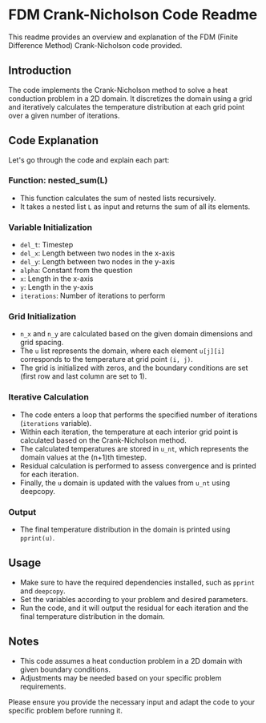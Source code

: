 # FDM Crank-Nicholson Code Readme

This readme provides an overview and explanation of the FDM (Finite Difference Method) Crank-Nicholson code provided.

## Introduction

The code implements the Crank-Nicholson method to solve a heat conduction problem in a 2D domain. It discretizes the domain using a grid and iteratively calculates the temperature distribution at each grid point over a given number of iterations.

## Code Explanation

Let's go through the code and explain each part:

### Function: nested_sum(L)

- This function calculates the sum of nested lists recursively.
- It takes a nested list `L` as input and returns the sum of all its elements.

### Variable Initialization

- `del_t`: Timestep
- `del_x`: Length between two nodes in the x-axis
- `del_y`: Length between two nodes in the y-axis
- `alpha`: Constant from the question
- `x`: Length in the x-axis
- `y`: Length in the y-axis
- `iterations`: Number of iterations to perform

### Grid Initialization

- `n_x` and `n_y` are calculated based on the given domain dimensions and grid spacing.
- The `u` list represents the domain, where each element `u[j][i]` corresponds to the temperature at grid point `(i, j)`.
- The grid is initialized with zeros, and the boundary conditions are set (first row and last column are set to 1).

### Iterative Calculation

- The code enters a loop that performs the specified number of iterations (`iterations` variable).
- Within each iteration, the temperature at each interior grid point is calculated based on the Crank-Nicholson method.
- The calculated temperatures are stored in `u_nt`, which represents the domain values at the (n+1)th timestep.
- Residual calculation is performed to assess convergence and is printed for each iteration.
- Finally, the `u` domain is updated with the values from `u_nt` using deepcopy.

### Output

- The final temperature distribution in the domain is printed using `pprint(u)`.

## Usage

- Make sure to have the required dependencies installed, such as `pprint` and `deepcopy`.
- Set the variables according to your problem and desired parameters.
- Run the code, and it will output the residual for each iteration and the final temperature distribution in the domain.

## Notes

- This code assumes a heat conduction problem in a 2D domain with given boundary conditions.
- Adjustments may be needed based on your specific problem requirements.

Please ensure you provide the necessary input and adapt the code to your specific problem before running it.
